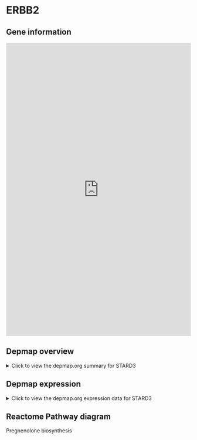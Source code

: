 <h1>ERBB2</h1>

<h2>Gene information</h2>
<iframe src="https://depmap.org/portal/gene/STARD3?tab=about" style="border:none;width:100%;height:800px"></iframe>

<h2>Depmap overview</h2>
<details>
  <summary>Click to view the depmap.org summary for STARD3</summary>
  <iframe src="https://depmap.org/portal/gene/STARD3?tab=overview" style="border:none;width:100%;height:800px"></iframe>
</details>

<h2>Depmap expression</h2>
<details>
  <summary>Click to view the depmap.org expression data for STARD3</summary>
  <iframe src="https://depmap.org/portal/gene/STARD3?tab=characterization" style="border:none;width:100%;height:800px"></iframe>
</details>



<h2>Reactome Pathway diagram</h2>
Pregnenolone biosynthesis
<div id="diagramHolder"></div>

<script>
    //Creating the Reactome Diagram widget
    //Take into account a proxy needs to be set up in your server side pointing to www.reactome.org
    function onReactomeDiagramReady(){  //This function is automatically called when the widget code is ready to be used
        var diagram = Reactome.Diagram.create({
            "placeHolder" : "diagramHolder",
            "width" : 900,
            "height" : 500
        });

        //Initialising it to the "Hemostasis" pathway
        diagram.loadDiagram("R-HSA-196108");

        //Adding different listeners

        diagram.onDiagramLoaded(function (loaded) {
            console.info("Loaded ", loaded);
            diagram.flagItems("BAD");
	    diagram.flagItems("Q92934");
            if (loaded == "R-HSA-196108") diagram.selectItem("R-HSA-196108");
        });

     }
</script>



